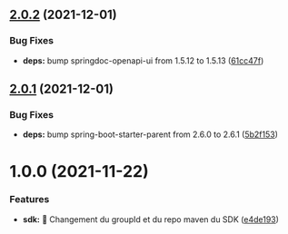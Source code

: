 ## [2.0.2](https://github.com/opt-nc/opt-temps-attente-agences-api/compare/v2.0.1...v2.0.2) (2021-12-01)


### Bug Fixes

* **deps:** bump springdoc-openapi-ui from 1.5.12 to 1.5.13 ([61cc47f](https://github.com/opt-nc/opt-temps-attente-agences-api/commit/61cc47f3f715804fce5948f507a100ed6592c89c))

## [2.0.1](https://github.com/opt-nc/opt-temps-attente-agences-api/compare/v2.0.0...v2.0.1) (2021-12-01)


### Bug Fixes

* **deps:** bump spring-boot-starter-parent from 2.6.0 to 2.6.1 ([5b2f153](https://github.com/opt-nc/opt-temps-attente-agences-api/commit/5b2f153134d8618dc4d4871266f9b7c2614a859d))

# 1.0.0 (2021-11-22)


### Features

* **sdk:** :pushpin: Changement du groupId et du repo maven du SDK ([e4de193](https://github.com/opt-nc/opt-temps-attente-agences-api/commit/e4de193744de29a24d615ee9c68de27abd07ef8b))
